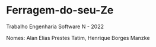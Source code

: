 # Ferragem-do-seu-Ze

Trabalho Engenharia Software N - 2022


Nomes: Alan Elias Prestes Tatim, Henrique Borges Manzke

